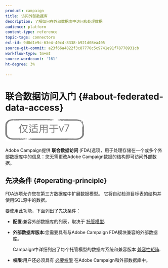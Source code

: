 ```yaml
---
product: campaign
title: 访问外部数据库
description: 了解如何在外部数据库中访问和处理数据
audience: platform
content-type: reference
topic-tags: connectors
exl-id: 9d8d1e9c-63e4-40c4-8338-b921d08ea405
source-git-commit: a23f66a4822f3c87770c5c9741e91f78778931cb
workflow-type: tm+mt
source-wordcount: '161'
ht-degree: 3%

---
```


# 联合数据访问入门 {#about-federated-data-access}

![](../../assets/v7-only.svg)

Adobe Campaign提供 **联合数据访问** (FDA)选项，用于处理存储在一个或多个外部数据库中的信息：您无需更改Adobe Campaign数据的结构即可访问外部数据。

## 先决条件 {#operating-principle}

FDA选项允许您在第三方数据库中扩展数据模型。 它将自动检测目标表的结构并使用SQL源中的数据。

要使用此功能，下面列出了先决条件：

* **配置**:兼容外部数据库的列表，取决于 [托管模型](../../installation/using/hosting-models.md).
* **外部数据库版本**:您需要具有与Adobe Campaign FDA模块兼容的外部数据库。

   Campaign中详细列出了每个托管模型的数据库系统和兼容版本 [兼容性矩阵](../../rn/using/compatibility-matrix.md#FederatedDataAccessFDA).

* **权限**:用户还必须具有 [必要权限](../../installation/using/remote-database-access-rights.md) 在Adobe Campaign和外部数据库中。

